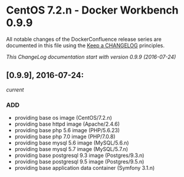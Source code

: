 # CentOS 7.2.n - Docker Workbench 0.9.9

All notable changes of the DockerConfluence release series are documented in this file using the [Keep a CHANGELOG](http://keepachangelog.com/) principles.

_This ChangeLog documentation start with version 0.9.9 (2016-07-24)_

## [0.9.9], 2016-07-24:
_current_

### ADD
- providing base os image (CentOS/7.2.n)
- providing base httpd image (Apache/2.4.6)
- providing base php 5.6 image (PHP/5.6.23)
- providing base php 7.0 image (PHP/7.0.8)
- providing base mysql 5.6 image (MySQL/5.6.n)
- providing base mysql 5.7 image (MySQL/5.7.n)
- providing base postgresql 9.3 image (Postgres/9.3.n)
- providing base postgresql 9.5 image (Postgres/9.5.n)
- providing base application data container (Symfony 3.1.n)
